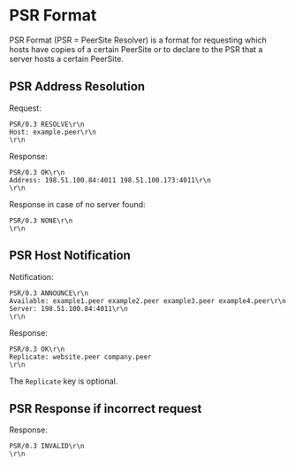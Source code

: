 PSR Format
==========

PSR Format (PSR = PeerSite Resolver) is a format for requesting which hosts have copies of a certain PeerSite or to
declare to the PSR that a server hosts a certain PeerSite.

PSR Address Resolution
----------------------

Request:
```
PSR/0.3 RESOLVE\r\n
Host: example.peer\r\n
\r\n
```

Response:
```
PSR/0.3 OK\r\n
Address: 198.51.100.84:4011 198.51.100.173:4011\r\n
\r\n
```

Response in case of no server found:
```
PSR/0.3 NONE\r\n
\r\n
```

PSR Host Notification
---------------------

Notification:
```
PSR/0.3 ANNOUNCE\r\n
Available: example1.peer example2.peer example3.peer example4.peer\r\n
Server: 198.51.100.84:4011\r\n
\r\n
```

Response:
```
PSR/0.3 OK\r\n
Replicate: website.peer company.peer
\r\n
```

The `Replicate` key is optional.

PSR Response if incorrect request
---------------------------------

Response:
```
PSR/0.3 INVALID\r\n
\r\n
```
